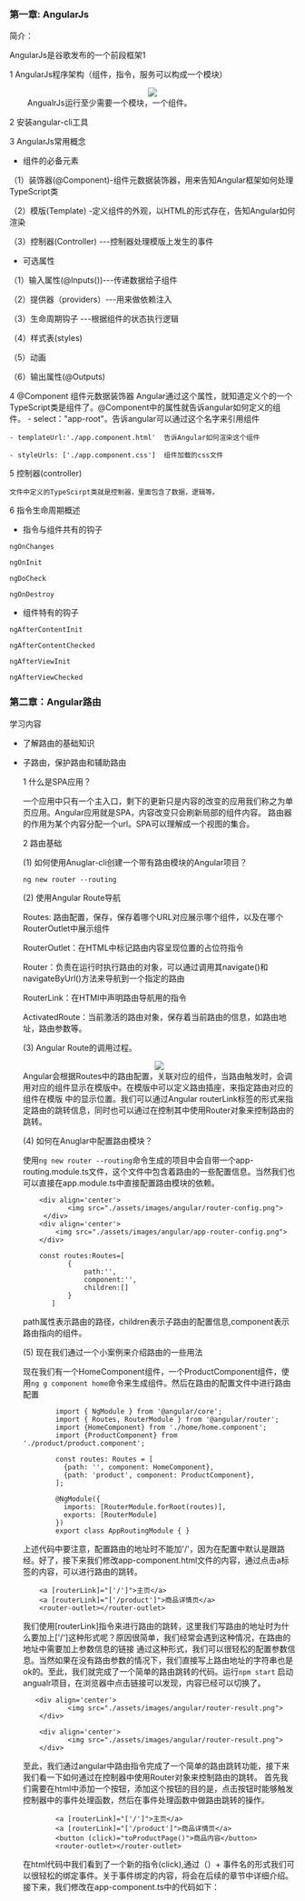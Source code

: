### 第一章: AngularJs
简介：

  AngularJs是谷歌发布的一个前段框架1
  
  1 AngularJs程序架构（组件，指令，服务可以构成一个模块）

<div align='center'>
   <img src='./assets/images/angular/AngularJs程序架构.png'>
</div>
&nbsp;&nbsp;&nbsp;&nbsp;&nbsp;&nbsp;&nbsp;&nbsp;AngualrJs运行至少需要一个模块，一个组件。

   
  2 安装angular-cli工具


  3 AngularJs常用概念
  + 组件的必备元素
    
   （1）装饰器(@Component)-组件元数据装饰器，用来告知Angular框架如何处理TypeScript类
   
   （2）模版(Template) -定义组件的外观，以HTML的形式存在，告知Angular如何渲染
   
   （3）控制器(Controller) ---控制器处理模版上发生的事件
   
   
   + 可选属性

   （1）输入属性(@Inputs())---传递数据给子组件
   
   （2）提供器（providers）---用来做依赖注入
   
   （3）生命周期钩子 ---根据组件的状态执行逻辑
   
   （4）样式表(styles)
   
   （5）动画
   
   （6）输出属性(@Outputs)

  4 @Component 组件元数据装饰器
    Angular通过这个属性，就知道定义个的一个TypeScript类是组件了。@Component中的属性就告诉angular如何定义的组件。
    - select："app-root"。告诉angular可以通过这个名字来引用组件
    
    - templateUrl:'./app.component.html'  告诉Angular如何渲染这个组件
    
    - styleUrls: ['./app.component.css']  组件加载的css文件
    
  5 控制器(controller)

    文件中定义的TypeScirpt类就是控制器，里面包含了数据，逻辑等。
    
  6 指令生命周期概述
  
   + 指令与组件共有的钩子
  
    ngOnChanges
  
    ngOnInit
  
    ngDoCheck
  
    ngOnDestroy
  
   + 组件特有的钩子
    
    ngAfterContentInit
  
    ngAfterContentChecked
  
    ngAfterViewInit
  
    ngAfterViewChecked
    
### 第二章：Angular路由
学习内容
+ 了解路由的基础知识
+ 子路由，保护路由和辅助路由

    1 什么是SPA应用？
    
    一个应用中只有一个主入口，剩下的更新只是内容的改变的应用我们称之为单页应用。Angular应用就是SPA，内容改变只会刷新局部的组件内容。
路由器的作用为某个内容分配一个url。SPA可以理解成一个视图的集合。

    2 路由基础   
 
    (1) 如何使用Anuglar-cli创建一个带有路由模块的Angular项目？
    ```
    ng new router --routing
    ```
    (2) 使用Angular Route导航

    Routes: 路由配置，保存，保存着哪个URL对应展示哪个组件，以及在哪个RouterOutlet中展示组件
    
    RouterOutlet：在HTML中标记路由内容呈现位置的占位符指令
    
    Router：负责在运行时执行路由的对象，可以通过调用其navigate()和navigateByUrl()方法来导航到一个指定的路由
    
    RouterLink：在HTMl中声明路由导航用的指令
    
    ActivatedRoute：当前激活的路由对象，保存着当前路由的信息，如路由地址，路由参数等。
        
    (3) Angular Route的调用过程。
        <div align='center'>
            <img src="./assets/images/angular/router.png">
        </div>
        Angular会根据Routes中的路由配置，关联对应的组件，当路由触发时，会调用对应的组件显示在模版中。在模版中可以定义路由插座，来指定路由对应的组件在模版
        中的显示位置。我们可以通过Angular routerLink标签的形式来指定路由的跳转信息，同时也可以通过在控制其中使用Router对象来控制路由的跳转。
        
    (4) 如何在Anuglar中配置路由模块？
        
    使用`ng new router --routing`命令生成的项目中会自带一个app-routing.module.ts文件，这个文件中包含着路由的一些配置信息。当然我们也可以直接在app.module.ts中直接配置路由模块的依赖。
        
     ```
         <div align='center'>
                <img src="./assets/images/angular/router-config.png">
          </div>
         <div align='center'>
             <img src="./assets/images/angular/app-router-config.png">
         </div>
         
         const routes:Routes=[
                {
                    path:'',
                    component:'',
                    children:[]
                }
            ]
     ```
     path属性表示路由的路径，children表示子路由的配置信息,component表示路由指向的组件。
         
     (5) 现在我们通过一个小案例来介绍路由的一些用法
     
     现在我们有一个HomeComponent组件，一个ProductComponent组件，使用`ng g component home`命令来生成组件。然后在路由的配置文件中进行路由配置
          
     ```
             import { NgModule } from '@angular/core';
             import { Routes, RouterModule } from '@angular/router';
             import {HomeComponent} from './home/home.component';
             import {ProductComponent} from './product/product.component';
             
             const routes: Routes = [
               {path: '', component: HomeComponent},
               {path: 'product', component: ProductComponent},
             ];
             
             @NgModule({
               imports: [RouterModule.forRoot(routes)],
               exports: [RouterModule]
             })
             export class AppRoutingModule { }
     
     ```
          
    上述代码中要注意，配置路由的地址时不能加'/'，因为在配置中默认是跟路经。好了，接下来我们修改app-component.html文件的内容，通过点击a标签的内容，可以进行路由的跳转。    
     
     ```
         <a [routerLink]="['/']">主页</a>
         <a [routerLink]="['/product']">商品详情页</a>
         <router-outlet></router-outlet>
     ```
    我们使用[routerLink]指令来进行路由的跳转，这里我们写路由的地址时为什么要加上['/']这种形式呢？原因很简单，我们经常会遇到这种情况，在路由的地址中需要加上参数信息的链接
    通过这种形式，我们可以很轻松的配置参数信息。当然如果在没有路由参数的情况下，我们直接写上路由地址的字符串也是ok的。至此，我们就完成了一个简单的路由跳转的代码。运行`npm start`
    启动angualr项目，在浏览器中点击链接可以发现，内容已经可以切换了。
    ```
       <div align='center'>
               <img src="./assets/images/angular/router-result.png">
        </div>        
               
        <div align='center'>
               <img src="./assets/images/angular/router-result.png">
        </div>
    ```
     
    至此，我们通过angular中路由指令完成了一个简单的路由跳转功能，接下来我们看一下如何通过在控制器中使用Router对象来控制路由的跳转。
    首先我们需要在html中添加一个按钮，添加这个按钮的目的是，点击按钮时能够触发控制器中的事件处理函数，然后在事件处理函数中做路由跳转的操作。
           
     ```
             <a [routerLink]="['/']">主页</a>
             <a [routerLink]="['/product']">商品详情页</a>
             <button (click)="toProductPage()">商品内容</button>
             <router-outlet></router-outlet>
     ```  
    在html代码中我们看到了一个新的指令(click),通过（）+ 事件名的形式我们可以很轻松的绑定事件。关于事件绑定的内容，将会在后续的章节中详细介绍。
   接下来，我们修改在app-component.ts中的代码如下：
  
